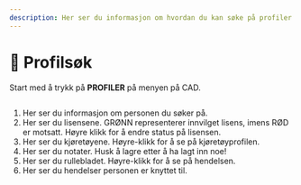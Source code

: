 ```yaml
---
description: Her ser du informasjon om hvordan du kan søke på profiler.
---
```


# 🧑 Profilsøk

Start med å trykk på **PROFILER** på menyen på CAD.

<figure><img src="https://i.imgur.com/pN91DcU.png" alt=""><figcaption></figcaption></figure>

1. Her ser du informasjon om personen du søker på.
2. Her ser du lisensene. GRØNN representerer innvilget lisens, imens RØD er motsatt. Høyre klikk for å endre status på lisensen.
3. Her ser du kjøretøyene. Høyre-klikk for å se på kjøretøyprofilen.
4. Her ser du notater. Husk å lagre etter å ha lagt inn noe!
5. Her ser du rullebladet. Høyre-klikk for å se på hendelsen.
6. Her ser du hendelser personen er knyttet til.

